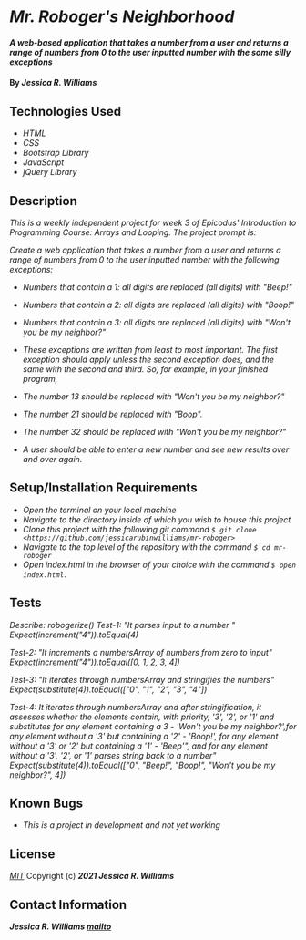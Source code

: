 # _Mr. Roboger's Neighborhood_

#### _A web-based application that takes a number from a user and returns a range of numbers from 0 to the user inputted number with the some silly exceptions_

#### By _**Jessica R. Williams**_

## Technologies Used

* _HTML_
* _CSS_
* _Bootstrap Library_
* _JavaScript_
* _jQuery Library_

## Description

_This is a weekly independent project for week 3 of Epicodus' Introduction to Programming Course: Arrays and Looping. The project prompt is:_

_Create a web application that takes a number from a user and returns a range of numbers from 0 to the user inputted number with the following exceptions:_

* _Numbers that contain a 1: all digits are replaced (all digits) with "Beep!"_
* _Numbers that contain a 2: all digits are replaced (all digits) with "Boop!"_
* _Numbers that contain a 3: all digits are replaced (all digits) with "Won't you be my neighbor?"_
* _These exceptions are written from least to most important. The first exception should apply unless the second exception does, and the same with the second and third. So, for example, in your finished program,_

* _The number 13 should be replaced with "Won't you be my neighbor?"_
* _The number 21 should be replaced with "Boop"._
* _The number 32 should be replaced with "Won't you be my neighbor?"_
* _A user should be able to enter a new number and see new results over and over again._

## Setup/Installation Requirements

* _Open the terminal on your local machine_
* _Navigate to the directory inside of which you wish to house this project_
* _Clone this project with the following git command `$ git clone <https://github.com/jessicarubinwilliams/mr-roboger>`_
* _Navigate to the top level of the repository with the command `$ cd mr-roboger`_
* _Open index.html in the browser of your choice with the command `$ open index.html`_.

<!-- _Alternatively,_

* _Direct your browser to a [live version on GitHub Pages.] (jessicarubinwilliams.github.io/mr-roboger/index.html)_ -->

## Tests

_Describe: robogerize()_
_Test-1: "It parses input to a number "_
_Expect(increment("4")).toEqual(4)_

_Test-2: "It increments a numbersArray of numbers from zero to input"_
_Expect(increment("4")).toEqual([0, 1, 2, 3, 4])_

_Test-3: "It iterates through numbersArray and stringifies the numbers"_
_Expect(substitute(4)).toEqual(["0", "1", "2", "3", "4"])_

_Test-4: It iterates through numbersArray and after stringification, it assesses whether the elements contain, with priority, '3', '2', or '1' and substitutes for any element containing a 3 - 'Won't you be my neighbor?',for any element without a '3' but containing a '2' - 'Boop!', for any element without a '3' or '2' but containing a '1'  - 'Beep'", and for any element without a '3', '2', or '1' parses string back to a number"_ 
_Expect(substitute(4)).toEqual(["0", "Beep!", "Boop!", "Won't you be my neighbor?", 4])_

## Known Bugs

* _This is a project in development and not yet working_

## License
*[MIT](https://choosealicense.com/licenses/mit/)*
Copyright (c) **_2021 Jessica R. Williams_**

## Contact Information
**_Jessica R. Williams [mailto](mailto:jessicarubinwilliams@gmail.com)_**
